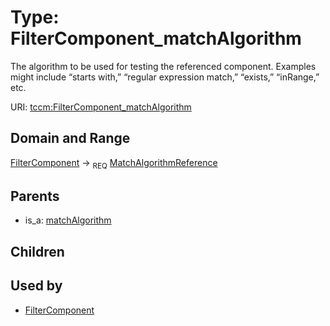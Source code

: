 
# Type: FilterComponent_matchAlgorithm


The algorithm to be used for testing the referenced component. Examples might include “starts with,”
“regular expression match,” “exists,” “inRange,” etc.

URI: [tccm:FilterComponent_matchAlgorithm](https://hotecosystem.org/tccm/FilterComponent_matchAlgorithm)


## Domain and Range

[FilterComponent](FilterComponent.md) ->  <sub>REQ</sub> [MatchAlgorithmReference](MatchAlgorithmReference.md)

## Parents

 *  is_a: [matchAlgorithm](matchAlgorithm.md)

## Children


## Used by

 * [FilterComponent](FilterComponent.md)
